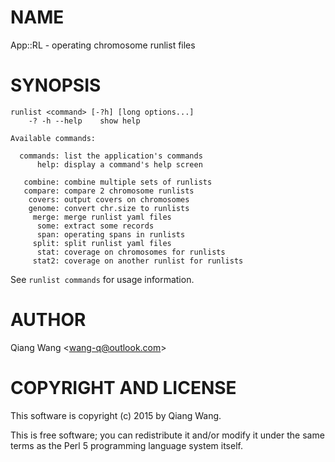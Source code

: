 # NAME

App::RL - operating chromosome runlist files

# SYNOPSIS

    runlist <command> [-?h] [long options...]
        -? -h --help    show help

    Available commands:

      commands: list the application's commands
          help: display a command's help screen

       combine: combine multiple sets of runlists
       compare: compare 2 chromosome runlists
        covers: output covers on chromosomes
        genome: convert chr.size to runlists
         merge: merge runlist yaml files
          some: extract some records
          span: operating spans in runlists
         split: split runlist yaml files
          stat: coverage on chromosomes for runlists
         stat2: coverage on another runlist for runlists

See `runlist commands` for usage information.

# AUTHOR

Qiang Wang &lt;wang-q@outlook.com>

# COPYRIGHT AND LICENSE

This software is copyright (c) 2015 by Qiang Wang.

This is free software; you can redistribute it and/or modify it under
the same terms as the Perl 5 programming language system itself.
